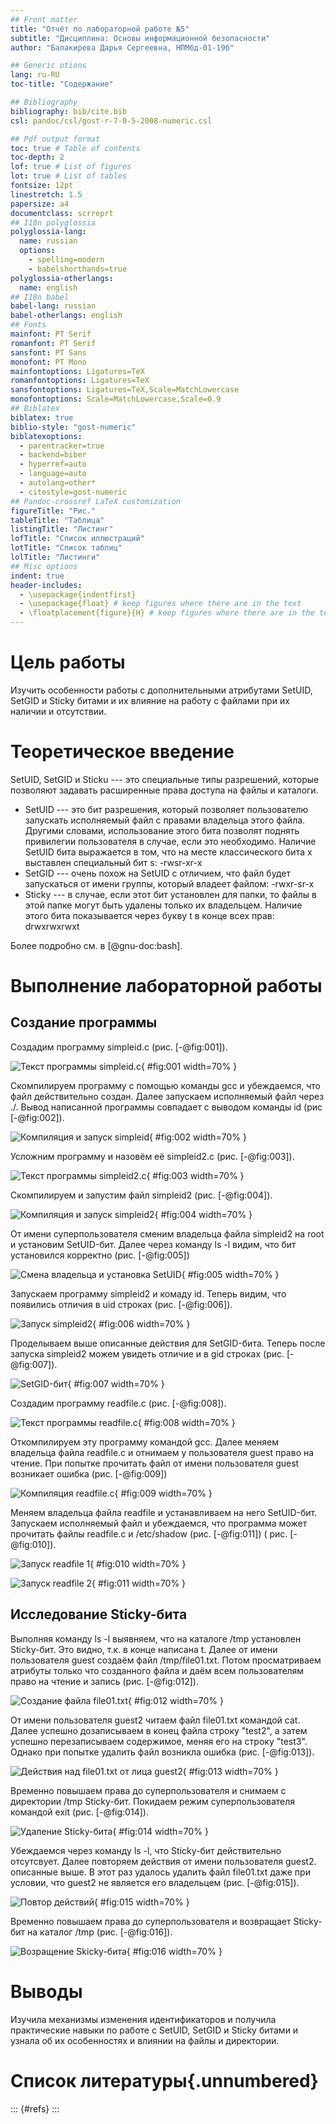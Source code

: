 ```yaml
---
## Front matter
title: "Отчёт по лабораторной работе №5"
subtitle: "Дисциплина: Основы информационной безопасности"
author: "Балакирева Дарья Сергеевна, НПМбд-01-19б"

## Generic otions
lang: ru-RU
toc-title: "Содержание"

## Bibliography
bibliography: bib/cite.bib
csl: pandoc/csl/gost-r-7-0-5-2008-numeric.csl

## Pdf output format
toc: true # Table of contents
toc-depth: 2
lof: true # List of figures
lot: true # List of tables
fontsize: 12pt
linestretch: 1.5
papersize: a4
documentclass: scrreprt
## I18n polyglossia
polyglossia-lang:
  name: russian
  options:
	- spelling=modern
	- babelshorthands=true
polyglossia-otherlangs:
  name: english
## I18n babel
babel-lang: russian
babel-otherlangs: english
## Fonts
mainfont: PT Serif
romanfont: PT Serif
sansfont: PT Sans
monofont: PT Mono
mainfontoptions: Ligatures=TeX
romanfontoptions: Ligatures=TeX
sansfontoptions: Ligatures=TeX,Scale=MatchLowercase
monofontoptions: Scale=MatchLowercase,Scale=0.9
## Biblatex
biblatex: true
biblio-style: "gost-numeric"
biblatexoptions:
  - parentracker=true
  - backend=biber
  - hyperref=auto
  - language=auto
  - autolang=other*
  - citestyle=gost-numeric
## Pandoc-crossref LaTeX customization
figureTitle: "Рис."
tableTitle: "Таблица"
listingTitle: "Листинг"
lofTitle: "Список иллюстраций"
lotTitle: "Список таблиц"
lolTitle: "Листинги"
## Misc options
indent: true
header-includes:
  - \usepackage{indentfirst}
  - \usepackage{float} # keep figures where there are in the text
  - \floatplacement{figure}{H} # keep figures where there are in the text
---
```

# Цель работы

Изучить особенности работы с дополнительными атрибутами SetUID, SetGID и Sticky битами и их влияние на работу с файлами при их наличии и отсутствии.

# Теоретическое введение

SetUID, SetGID и Sticku --- это специальные типы разрешений, которые позволяют задавать расширенные права доступа на файлы и каталоги.

- SetUID --- это бит разрешения, который позволяет пользователю запускать исполняемый файл с правами владельца этого файла. Другими словами, использование этого бита позволят поднять привилегии пользователя в случае, если это необходимо. Наличие SetUID бита выражается в том, что на месте классического бита x выставлен специальный бит s: -rwsr-xr-x
- SetGID --- очень похож на SetUID с отличием, что файл будет запускаться от имени группы, который владеет файлом: -rwxr-sr-x
- Sticky --- в случае, если этот бит установлен для папки, то файлы в этой папке могут быть удалены только их владельцем. Наличие этого бита показывается через букву t в конце всех прав: drwxrwxrwxt

Более подробно см. в [@gnu-doc:bash].

# Выполнение лабораторной работы

## Создание программы

Создадим программу simpleid.c (рис. [-@fig:001]).

![Текст программы simpleid.c](image/1.jpg){ #fig:001 width=70% }

Скомпилируем программу с помощью команды gcc и убеждаемся, что файл действительно создан. Далее запускаем исполняемый файл через ./. Вывод написанной программы совпадает с выводом команды id (рис [-@fig:002]).

![Компиляция и запуск simpleid](image/2.jpg){ #fig:002 width=70% }

Усложним программу и назовём её simpleid2.c (рис. [-@fig:003]).

![Текст программы simpleid2.c](image/3.jpg){ #fig:003 width=70% }

Скомпилируем и запустим файл simpleid2 (рис. [-@fig:004]).

![Компиляция и запуск simpleid2](image/4.jpg){ #fig:004 width=70% }

От имени суперпользователя сменим владельца файла simpleid2 на root и установим SetUID-бит. Далее через команду ls -l видим, что бит установился корректно (рис. [-@fig:005])

![Смена владельца и установка SetUID](image/5.jpg){ #fig:005 width=70% }

Запускаем программу simpleid2 и комаду id. Теперь видим, что появились отличия в uid строках (рис. [-@fig:006]).

![Запуск simpleid2](image/6.jpg){ #fig:006 width=70% }

Проделываем выше описанные действия для SetGID-бита. Теперь после запуска simpleid2 можем увидеть отличие и в gid строках (рис. [-@fig:007]).

![SetGID-бит](image/7.jpg){ #fig:007 width=70% }

Создадим программу readfile.c (рис. [-@fig:008]).

![Текст программы readfile.c](image/8.jpg){ #fig:008 width=70% }

Откомпилируем эту программу командой gcc. Далее меняем владельца файла readfile.c и отнимаем у пользователя guest право на чтение. При попытке прочитать файл от имени пользователя guest возникает ошибка (рис. [-@fig:009]) 

![Компиляция readfile.c](image/9.jpg){ #fig:009 width=70% }
 
Меняем владельца файла readfile и устанавливаем на него SetUID-бит. Запускаем исполняемый файл и убеждаемся, что программа может прочитать файлы readfile.c и /etc/shadow (рис. [-@fig:011]) ( рис. [-@fig:010]).

![Запуск readfile 1](image/10.jpg){ #fig:010 width=70% } 

![Запуск readfile 2](image/11.jpg){ #fig:011 width=70% }

## Исследование Sticky-бита

Выполняя команду ls -l выявняем, что на каталоге /tmp установлен Sticky-бит. Это видно, т.к. в конце написана t. Далее от имени пользователя guest создаём файл /tmp/file01.txt. Потом просматриваем атрибуты только что созданного файла и даём всем пользователям право на чтение и запись (рис. [-@fig:012]).

![Создание файла file01.txt](image/12.jpg){ #fig:012 width=70% }

От имени пользователя guest2 читаем файл file01.txt командой cat. Далее успешно дозаписываем в конец файла строку "test2", а затем успешно перезаписываем содержимое, меняя его на строку "test3". Однако при попытке удалить файл возникла ошибка (рис. [-@fig:013]).

![Действия над file01.txt от лица guest2](image/13.jpg){ #fig:013 width=70% }

Временно повышаем права до суперпользователя и снимаем с директории /tmp Sticky-бит. Покидаем режим суперпользователя командой exit (рис. [-@fig:014]).

![Удаление Sticky-бита](image/14.jpg){ #fig:014 width=70% }

Убеждаемся через команду ls -l, что Sticky-бит действительно отсутсвует. Далее повторяем действия от имени пользователя guest2. описанные выше. В этот раз удалось удалить файл file01.txt даже при условии, что guest2 не является его владельцем (рис. [-@fig:015]).

![Повтор действий](image/15.jpg){ #fig:015 width=70% }

Временно повышаем права до суперпользователя и возвращает Sticky-бит на каталог /tmp (рис. [-@fig:016]).

![Возращение Skicky-бита](image/16.jpg){ #fig:016 width=70% }

# Выводы

Изучила механизмы изменения идентификаторов и получила практические навыки по работе с SetUID, SetGID и Sticky битами и узнала об их особенностях и влиянии на файлы и директории.

# Список литературы{.unnumbered}

::: {#refs}
:::
